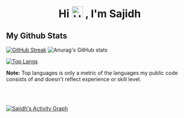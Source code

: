 <h1 align="center">Hi <img src="https://media.giphy.com/media/hvRJCLFzcasrR4ia7z/giphy.gif" height="30px" alt="Hey"></b> , I'm Sajidh</h1>

## My Github Stats
[![GitHub Streak](https://github-readme-streak-stats.herokuapp.com?user=ahmedsajidh&theme=dark&date_format=j%20M%5B%20Y%5D)](https://git.io/streak-stats)
![Anurag's GitHub stats](https://github-readme-stats.vercel.app/api?username=ahmedsajidh&show_icons=true&theme=dark)

[![Top Langs](https://github-readme-stats.vercel.app/api/top-langs/?username=ahmedsajidh&layout=compact&bg_color=0D1117)](https://github.com/anuraghazra/github-readme-stats)
  
  <b>Note:</b> Top languages is only a metric of the languages my public code consists of and doesn't reflect experience or skill level.


<br/>
<br/>

<a href="https://github.com/ahmedsajidh/github-readme-activity-graph"><img alt="Sajidh's Activity Graph" src="https://activity-graph.herokuapp.com/graph?username=ahmedsajidh&bg_color=0D1117&color=5BCDEC&line=5BCDEC&point=FFFFFF&hide_border=true" /></a>

<br/>
<br/>

